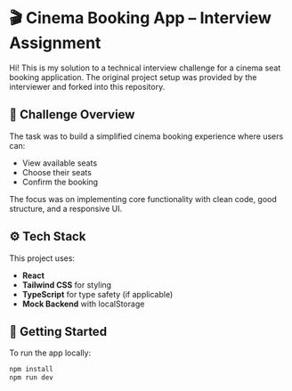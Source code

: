 # 🎬 Cinema Booking App – Interview Assignment

Hi! This is my solution to a technical interview challenge for a cinema seat booking application. The original project setup was provided by the interviewer and forked into this repository.

## 🧩 Challenge Overview

The task was to build a simplified cinema booking experience where users can:

- View available seats
- Choose their seats
- Confirm the booking

The focus was on implementing core functionality with clean code, good structure, and a responsive UI.

## ⚙️ Tech Stack

This project uses:

- **React**
- **Tailwind CSS** for styling
- **TypeScript** for type safety (if applicable)
- **Mock Backend** with localStorage

## 🚀 Getting Started

To run the app locally:

```bash
npm install
npm run dev
